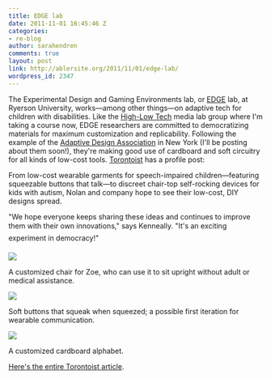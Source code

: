 ```yaml
---
title: EDGE lab
date: 2011-11-01 16:45:46 Z
categories:
- re-blog
author: sarahendren
comments: true
layout: post
link: http://ablersite.org/2011/11/01/edge-lab/
wordpress_id: 2347
---
```


The Experimental Design and Gaming Environments lab, or [EDGE](http://edgelab.ryerson.ca/) lab, at Ryerson University, works—among other things—on adaptive tech for children with disabilities. Like the [High-Low Tech](http://hlt.media.mit.edu/) media lab group where I'm taking a course now, EDGE researchers are committed to democratizing materials for maximum customization and replicability. Following the example of the [Adaptive Design Association](http://adaptivedesign.org/) in New York (I'll be posting about them soon!), they're making good use of cardboard and soft circuitry for all kinds of low-cost tools. [Torontoist](http://torontoist.com/2011/10/edge-lab-democratizes-accessible-design/) has a profile post:


From low-cost wearable garments for speech-impaired children—featuring squeezable buttons that talk—to discreet chair-top self-rocking devices for kids with autism, Nolan and company hope to see their low-cost, DIY designs spread.




"We hope everyone keeps sharing these ideas and continues to improve them with their own innovations," says Kenneally. "It's an exciting experiment in democracy!"


[![](http://ablersite.files.wordpress.com/2011/11/edgezoe-sitting-chair.jpg)](http://ablersite.files.wordpress.com/2011/11/edgezoe-sitting-chair.jpg)

A customized chair for Zoe, who can use it to sit upright without adult or medical assistance.

[![](http://ablersite.files.wordpress.com/2011/11/edge_circuits.jpg)](http://ablersite.files.wordpress.com/2011/11/edge_circuits.jpg)

Soft buttons that squeak when squeezed; a possible first iteration for wearable communication.

[![](http://ablersite.files.wordpress.com/2011/11/edge_keyboard.jpg)](http://ablersite.files.wordpress.com/2011/11/edge_keyboard.jpg)

A customized cardboard alphabet.

[Here's the entire Torontoist article](http://torontoist.com/2011/10/edge-lab-democratizes-accessible-design/).
